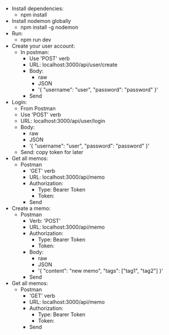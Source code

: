 - Install dependencies:
  - npm install
- Install nodemon globally
  - npm install -g nodemon
- Run:
  - npm run dev
- Create your user account:
  - In postman:
    - Use 'POST' verb
    - URL: localhost:3000/api/user/create
    - Body:
      - raw
      - JSON
      - '{
        "username": "user",
        "password": "password"
        }'
    - Send
- Login:
  - From Postman
  - Use 'POST' verb
  - URL: localhost:3000/api/user/login
  - Body:
    - raw
    - JSON
    - '{
      "username": "user",
      "password": "password"
      }'
  - Send: copy token for later
- Get all memos:
  - Postman
    - 'GET' verb
    - URL: localhost:3000/api/memo
    - Authorization:
      - Type: Bearer Token
      - Token: <copied from login response>
    - Send
- Create a memo:
  - Postman
    - Verb: 'POST'
    - URL: localhost:3000/api/memo
    - Authorization:
      - Type: Bearer Token
      - Token: <copied from login response>
    - Body:
      - raw
      - JSON
      - '{
        "content": "new memo",
        "tags": ["tag1", "tag2"]
        }'
    - Send
- Get all memos:
    - Postman
        - 'GET' verb
        - URL: localhost:3000/api/memo
        - Authorization:
            - Type: Bearer Token
            - Token: <copied from login response>
        - Send